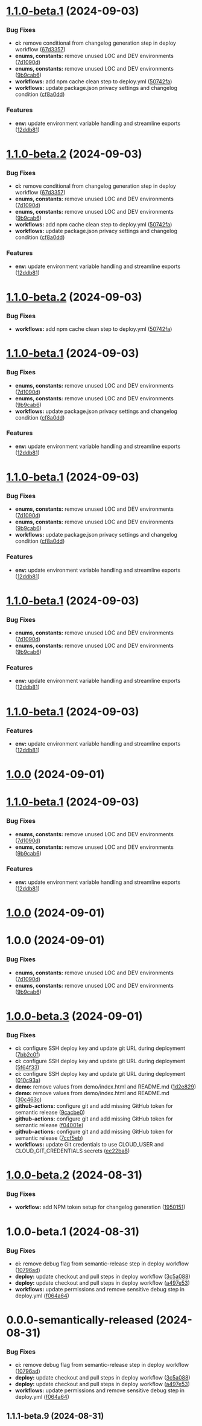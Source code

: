 # [1.1.0-beta.1](https://github.com/liquidcommerce/cloud-sdk/compare/v1.0.0...v1.1.0-beta.1) (2024-09-03)


### Bug Fixes

* **ci:** remove conditional from changelog generation step in deploy workflow ([67d3357](https://github.com/liquidcommerce/cloud-sdk/commit/67d3357936d6ad95b6cfed18658067e5d4ee5cee))
* **enums, constants:** remove unused LOC and DEV environments ([7d1090d](https://github.com/liquidcommerce/cloud-sdk/commit/7d1090db18bc6f169094bc019c42b38899f6b20c))
* **enums, constants:** remove unused LOC and DEV environments ([9b9cab6](https://github.com/liquidcommerce/cloud-sdk/commit/9b9cab690a8191649944acf248b2a285dd7c69ea))
* **workflows:** add npm cache clean step to deploy.yml ([50742fa](https://github.com/liquidcommerce/cloud-sdk/commit/50742fa72ea55de7c25f6ae50fca64e6b885e333))
* **workflows:** update package.json privacy settings and changelog condition ([cf8a0dd](https://github.com/liquidcommerce/cloud-sdk/commit/cf8a0dd2debb0e5aa077f391030fca8b4082163e))


### Features

* **env:** update environment variable handling and streamline exports ([12ddb81](https://github.com/liquidcommerce/cloud-sdk/commit/12ddb81c6c6b56707d30bfa742ad65956ef443ad))

# [1.1.0-beta.2](https://github.com/liquidcommerce/cloud-sdk/compare/v1.0.0...v1.1.0-beta.2) (2024-09-03)


### Bug Fixes

* **ci:** remove conditional from changelog generation step in deploy workflow ([67d3357](https://github.com/liquidcommerce/cloud-sdk/commit/67d3357936d6ad95b6cfed18658067e5d4ee5cee))
* **enums, constants:** remove unused LOC and DEV environments ([7d1090d](https://github.com/liquidcommerce/cloud-sdk/commit/7d1090db18bc6f169094bc019c42b38899f6b20c))
* **enums, constants:** remove unused LOC and DEV environments ([9b9cab6](https://github.com/liquidcommerce/cloud-sdk/commit/9b9cab690a8191649944acf248b2a285dd7c69ea))
* **workflows:** add npm cache clean step to deploy.yml ([50742fa](https://github.com/liquidcommerce/cloud-sdk/commit/50742fa72ea55de7c25f6ae50fca64e6b885e333))
* **workflows:** update package.json privacy settings and changelog condition ([cf8a0dd](https://github.com/liquidcommerce/cloud-sdk/commit/cf8a0dd2debb0e5aa077f391030fca8b4082163e))


### Features

* **env:** update environment variable handling and streamline exports ([12ddb81](https://github.com/liquidcommerce/cloud-sdk/commit/12ddb81c6c6b56707d30bfa742ad65956ef443ad))



# [1.1.0-beta.2](https://github.com/liquidcommerce/cloud-sdk/compare/v1.1.0-beta.1...v1.1.0-beta.2) (2024-09-03)


### Bug Fixes

* **workflows:** add npm cache clean step to deploy.yml ([50742fa](https://github.com/liquidcommerce/cloud-sdk/commit/50742fa72ea55de7c25f6ae50fca64e6b885e333))

# [1.1.0-beta.1](https://github.com/liquidcommerce/cloud-sdk/compare/v1.0.0...v1.1.0-beta.1) (2024-09-03)


### Bug Fixes

* **enums, constants:** remove unused LOC and DEV environments ([7d1090d](https://github.com/liquidcommerce/cloud-sdk/commit/7d1090db18bc6f169094bc019c42b38899f6b20c))
* **enums, constants:** remove unused LOC and DEV environments ([9b9cab6](https://github.com/liquidcommerce/cloud-sdk/commit/9b9cab690a8191649944acf248b2a285dd7c69ea))
* **workflows:** update package.json privacy settings and changelog condition ([cf8a0dd](https://github.com/liquidcommerce/cloud-sdk/commit/cf8a0dd2debb0e5aa077f391030fca8b4082163e))


### Features

* **env:** update environment variable handling and streamline exports ([12ddb81](https://github.com/liquidcommerce/cloud-sdk/commit/12ddb81c6c6b56707d30bfa742ad65956ef443ad))

# [1.1.0-beta.1](https://github.com/liquidcommerce/cloud-sdk/compare/v1.0.0...v1.1.0-beta.1) (2024-09-03)


### Bug Fixes

* **enums, constants:** remove unused LOC and DEV environments ([7d1090d](https://github.com/liquidcommerce/cloud-sdk/commit/7d1090db18bc6f169094bc019c42b38899f6b20c))
* **enums, constants:** remove unused LOC and DEV environments ([9b9cab6](https://github.com/liquidcommerce/cloud-sdk/commit/9b9cab690a8191649944acf248b2a285dd7c69ea))
* **workflows:** update package.json privacy settings and changelog condition ([cf8a0dd](https://github.com/liquidcommerce/cloud-sdk/commit/cf8a0dd2debb0e5aa077f391030fca8b4082163e))


### Features

* **env:** update environment variable handling and streamline exports ([12ddb81](https://github.com/liquidcommerce/cloud-sdk/commit/12ddb81c6c6b56707d30bfa742ad65956ef443ad))

# [1.1.0-beta.1](https://github.com/liquidcommerce/cloud-sdk/compare/v1.0.0...v1.1.0-beta.1) (2024-09-03)


### Bug Fixes

* **enums, constants:** remove unused LOC and DEV environments ([7d1090d](https://github.com/liquidcommerce/cloud-sdk/commit/7d1090db18bc6f169094bc019c42b38899f6b20c))
* **enums, constants:** remove unused LOC and DEV environments ([9b9cab6](https://github.com/liquidcommerce/cloud-sdk/commit/9b9cab690a8191649944acf248b2a285dd7c69ea))


### Features

* **env:** update environment variable handling and streamline exports ([12ddb81](https://github.com/liquidcommerce/cloud-sdk/commit/12ddb81c6c6b56707d30bfa742ad65956ef443ad))

# [1.1.0-beta.1](https://github.com/liquidcommerce/cloud-sdk/compare/v1.0.0-beta.4...v1.1.0-beta.1) (2024-09-03)


### Features

* **env:** update environment variable handling and streamline exports ([12ddb81](https://github.com/liquidcommerce/cloud-sdk/commit/12ddb81c6c6b56707d30bfa742ad65956ef443ad))



# [1.0.0](https://github.com/liquidcommerce/cloud-sdk/compare/v1.0.0-beta.3...v1.0.0) (2024-09-01)



# [1.1.0-beta.1](https://github.com/liquidcommerce/cloud-sdk/compare/v1.0.0...v1.1.0-beta.1) (2024-09-03)


### Bug Fixes

* **enums, constants:** remove unused LOC and DEV environments ([7d1090d](https://github.com/liquidcommerce/cloud-sdk/commit/7d1090db18bc6f169094bc019c42b38899f6b20c))
* **enums, constants:** remove unused LOC and DEV environments ([9b9cab6](https://github.com/liquidcommerce/cloud-sdk/commit/9b9cab690a8191649944acf248b2a285dd7c69ea))


### Features

* **env:** update environment variable handling and streamline exports ([12ddb81](https://github.com/liquidcommerce/cloud-sdk/commit/12ddb81c6c6b56707d30bfa742ad65956ef443ad))

# [1.0.0](https://github.com/liquidcommerce/cloud-sdk/compare/v1.0.0-beta.3...v1.0.0) (2024-09-01)




# 1.0.0 (2024-09-01)


### Bug Fixes

* **enums, constants:** remove unused LOC and DEV environments ([7d1090d](https://github.com/liquidcommerce/cloud-sdk/commit/7d1090db18bc6f169094bc019c42b38899f6b20c))
* **enums, constants:** remove unused LOC and DEV environments ([9b9cab6](https://github.com/liquidcommerce/cloud-sdk/commit/9b9cab690a8191649944acf248b2a285dd7c69ea))

# [1.0.0-beta.3](https://github.com/liquidcommerce/cloud-sdk/compare/v1.0.0-beta.2...v1.0.0-beta.3) (2024-09-01)


### Bug Fixes

* **ci:** configure SSH deploy key and update git URL during deployment ([7bb2c0f](https://github.com/liquidcommerce/cloud-sdk/commit/7bb2c0f4ed19f83a9d996eaac29e36fd9b871ca7))
* **ci:** configure SSH deploy key and update git URL during deployment ([5f64f33](https://github.com/liquidcommerce/cloud-sdk/commit/5f64f3384eafe5f6befc68a1808257bffbe9fd45))
* **ci:** configure SSH deploy key and update git URL during deployment ([010c93a](https://github.com/liquidcommerce/cloud-sdk/commit/010c93ac52cc6de862068c2b73765da7e45f1399))
* **demo:** remove values from demo/index.html and README.md ([1d2e829](https://github.com/liquidcommerce/cloud-sdk/commit/1d2e8297f8053a2745826b6eaddd48528972f0f3))
* **demo:** remove values from demo/index.html and README.md ([30c463c](https://github.com/liquidcommerce/cloud-sdk/commit/30c463c59a50397cfdd6457dd6f8fb440ed708d2))
* **github-actions:** configure git and add missing GitHub token for semantic release ([9cacbe0](https://github.com/liquidcommerce/cloud-sdk/commit/9cacbe0df43f1867b367d7092b1cc2b5a968fe09))
* **github-actions:** configure git and add missing GitHub token for semantic release ([f04001e](https://github.com/liquidcommerce/cloud-sdk/commit/f04001e43f7011c504024a54773fef6a755670f7))
* **github-actions:** configure git and add missing GitHub token for semantic release ([7ccf5eb](https://github.com/liquidcommerce/cloud-sdk/commit/7ccf5ebae8ecc65c774b17c8cadd1e4f16cd75ee))
* **workflows:** update Git credentials to use CLOUD_USER and CLOUD_GIT_CREDENTIALS secrets ([ec22ba8](https://github.com/liquidcommerce/cloud-sdk/commit/ec22ba8f47d740b894c5e81bb1329879e3646d7a))

# [1.0.0-beta.2](https://github.com/liquidcommerce/cloud-sdk/compare/v1.0.0-beta.1...v1.0.0-beta.2) (2024-08-31)


### Bug Fixes

* **workflow:** add NPM token setup for changelog generation ([1950151](https://github.com/liquidcommerce/cloud-sdk/commit/1950151ead881f09ff9845823d68e0b5810cbb6c))

# 1.0.0-beta.1 (2024-08-31)


### Bug Fixes

* **ci:** remove debug flag from semantic-release step in deploy workflow ([10796ad](https://github.com/liquidcommerce/cloud-sdk/commit/10796adf7f4543f87698e0de15c3ce20f1a4df6e))
* **deploy:** update checkout and pull steps in deploy workflow ([3c5a088](https://github.com/liquidcommerce/cloud-sdk/commit/3c5a088affb804817ab4f056c59f380466ea70d5))
* **deploy:** update checkout and pull steps in deploy workflow ([a497e53](https://github.com/liquidcommerce/cloud-sdk/commit/a497e535f6b565a6b584c6bba18dbb12b4c886cd))
* **workflows:** update permissions and remove sensitive debug step in deploy.yml ([f064a64](https://github.com/liquidcommerce/cloud-sdk/commit/f064a64db2810906384ed9bb63f10fb47a7cc8da))

# 0.0.0-semantically-released (2024-08-31)


### Bug Fixes

* **ci:** remove debug flag from semantic-release step in deploy workflow ([10796ad](https://github.com/liquidcommerce/cloud-sdk/commit/10796adf7f4543f87698e0de15c3ce20f1a4df6e))
* **deploy:** update checkout and pull steps in deploy workflow ([3c5a088](https://github.com/liquidcommerce/cloud-sdk/commit/3c5a088affb804817ab4f056c59f380466ea70d5))
* **deploy:** update checkout and pull steps in deploy workflow ([a497e53](https://github.com/liquidcommerce/cloud-sdk/commit/a497e535f6b565a6b584c6bba18dbb12b4c886cd))
* **workflows:** update permissions and remove sensitive debug step in deploy.yml ([f064a64](https://github.com/liquidcommerce/cloud-sdk/commit/f064a64db2810906384ed9bb63f10fb47a7cc8da))



## 1.1.1-beta.9 (2024-08-31)
